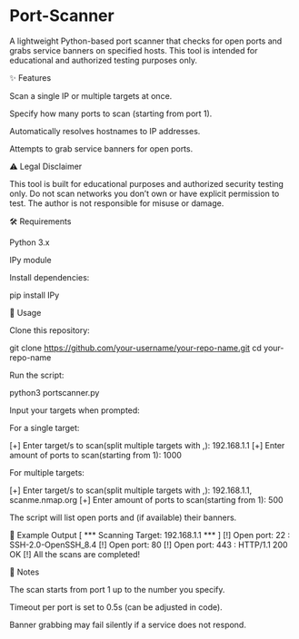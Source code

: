 # Port-Scanner
A lightweight Python-based port scanner that checks for open ports and grabs service banners on specified hosts.
This tool is intended for educational and authorized testing purposes only.

✨ Features

Scan a single IP or multiple targets at once.

Specify how many ports to scan (starting from port 1).

Automatically resolves hostnames to IP addresses.

Attempts to grab service banners for open ports.

⚠️ Legal Disclaimer

This tool is built for educational purposes and authorized security testing only.
Do not scan networks you don’t own or have explicit permission to test.
The author is not responsible for misuse or damage.

🛠️ Requirements

Python 3.x

IPy
 module

Install dependencies:

pip install IPy

🚀 Usage

Clone this repository:

git clone https://github.com/your-username/your-repo-name.git
cd your-repo-name


Run the script:

python3 portscanner.py


Input your targets when prompted:

For a single target:

[+] Enter target/s to scan(split multiple targets with ,): 192.168.1.1
[+] Enter amount of ports to scan(starting from 1): 1000


For multiple targets:

[+] Enter target/s to scan(split multiple targets with ,): 192.168.1.1, scanme.nmap.org
[+] Enter amount of ports to scan(starting from 1): 500


The script will list open ports and (if available) their banners.

📄 Example Output
[ *** Scanning Target: 192.168.1.1 *** ]
[!] Open port: 22 : SSH-2.0-OpenSSH_8.4
[!] Open port: 80
[!] Open port: 443 : HTTP/1.1 200 OK
[!] All the scans are completed!

📝 Notes

The scan starts from port 1 up to the number you specify.

Timeout per port is set to 0.5s (can be adjusted in code).

Banner grabbing may fail silently if a service does not respond.
